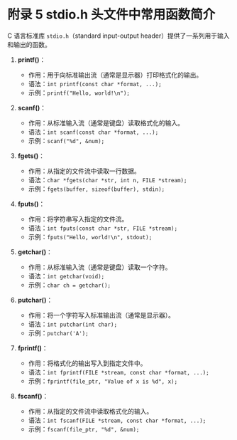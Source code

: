 # 附录 5 stdio.h 头文件中常用函数简介

C 语言标准库 `stdio.h`（standard input-output header）提供了一系列用于输入和输出的函数。

1. **printf()**：
    - 作用：用于向标准输出流（通常是显示器）打印格式化的输出。
    - 语法：`int printf(const char *format, ...);`
    - 示例：`printf("Hello, world!\n");`

2. **scanf()**：
    - 作用：从标准输入流（通常是键盘）读取格式化的输入。
    - 语法：`int scanf(const char *format, ...);`
    - 示例：`scanf("%d", &num);`

3. **fgets()**：
    - 作用：从指定的文件流中读取一行数据。
    - 语法：`char *fgets(char *str, int n, FILE *stream);`
    - 示例：`fgets(buffer, sizeof(buffer), stdin);`

4. **fputs()**：
    - 作用：将字符串写入指定的文件流。
    - 语法：`int fputs(const char *str, FILE *stream);`
    - 示例：`fputs("Hello, world!\n", stdout);`

5. **getchar()**：
    - 作用：从标准输入流（通常是键盘）读取一个字符。
    - 语法：`int getchar(void);`
    - 示例：`char ch = getchar();`

6. **putchar()**：
    - 作用：将一个字符写入标准输出流（通常是显示器）。
    - 语法：`int putchar(int char);`
    - 示例：`putchar('A');`

7. **fprintf()**：
    - 作用：将格式化的输出写入到指定文件中。
    - 语法：`int fprintf(FILE *stream, const char *format, ...);`
    - 示例：`fprintf(file_ptr, "Value of x is %d", x);`

8. **fscanf()**：
    - 作用：从指定的文件流中读取格式化的输入。
    - 语法：`int fscanf(FILE *stream, const char *format, ...);`
    - 示例：`fscanf(file_ptr, "%d", &num);`
